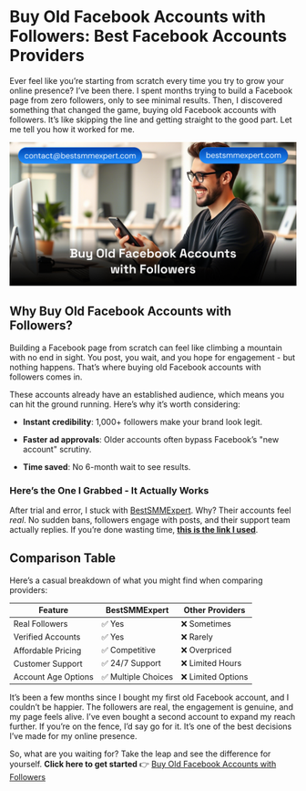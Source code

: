 # **Buy Old Facebook Accounts with Followers: Best Facebook Accounts Providers**

Ever feel like you’re starting from scratch every time you try to grow your online presence? I’ve been there. I spent months trying to build a Facebook page from zero followers, only to see minimal results. Then, I discovered something that changed the game, buying old Facebook accounts with followers. It’s like skipping the line and getting straight to the good part. Let me tell you how it worked for me.


[![Buy old Facebook accounts with followers: Trusted Providers](https://github.com/bestsmmexpert/Buy-Old-Facebook-Accounts-with-Followers/blob/7fde65f594b36a41526688130fbb93695f837ff6/buy-old-facebook-accounts-with-followers.jpg?raw=true)](https://bestsmmexpert.com/service/buy-facebook-accounts/)


## **Why Buy Old Facebook Accounts with Followers?**
Building a Facebook page from scratch can feel like climbing a mountain with no end in sight. You post, you wait, and you hope for engagement - but nothing happens. That’s where buying old Facebook accounts with followers comes in. 

These accounts already have an established audience, which means you can hit the ground running. Here’s why it’s worth considering:

-   **Instant credibility**: 1,000+ followers make your brand look legit.
    
-   **Faster ad approvals**: Older accounts often bypass Facebook’s "new account" scrutiny.
    
-   **Time saved**: No 6-month wait to see results.

### Here’s the One I Grabbed - It Actually Works

After trial and error, I stuck with [BestSMMExpert](https://bestsmmexpert.com/service/buy-facebook-accounts/). Why? Their accounts feel _real_. No sudden bans, followers engage with posts, and their support team actually replies. If you’re done wasting time, **[this is the link I used](https://bestsmmexpert.com/service/buy-facebook-accounts/)**.

## **Comparison Table**
Here’s a casual breakdown of what you might find when comparing providers:

| **Feature**               | **BestSMMExpert** | **Other Providers** |
|---------------------------|---------------------|---------------------|
| Real Followers            | ✅ Yes              | ❌ Sometimes        |
| Verified Accounts         | ✅ Yes              | ❌ Rarely           |
| Affordable Pricing        | ✅ Competitive      | ❌ Overpriced       |
| Customer Support          | ✅ 24/7 Support     | ❌ Limited Hours    |
| Account Age Options       | ✅ Multiple Choices | ❌ Limited Options  |

It’s been a few months since I bought my first old Facebook account, and I couldn’t be happier. The followers are real, the engagement is genuine, and my page feels alive. I’ve even bought a second account to expand my reach further. If you’re on the fence, I’d say go for it. It’s one of the best decisions I’ve made for my online presence.

So, what are you waiting for? Take the leap and see the difference for yourself. **Click here to get started** 👉 [Buy Old Facebook Accounts with Followers](https://bestsmmexpert.com/service/buy-facebook-accounts/)
